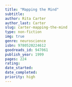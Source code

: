 ```yaml
---
title: "Mapping the Mind"
subtitle: 
author: Rita Carter
author_last: Carter
slug: carter-mapping-the-mind
type: non-fiction
img: true
genre: neuroscience
isbn: 9780520224612
goodreads_id: 947061
publish_year: 1999
pages: 224
rating: 
date_started:
date_completed:
priority: high
---
```

